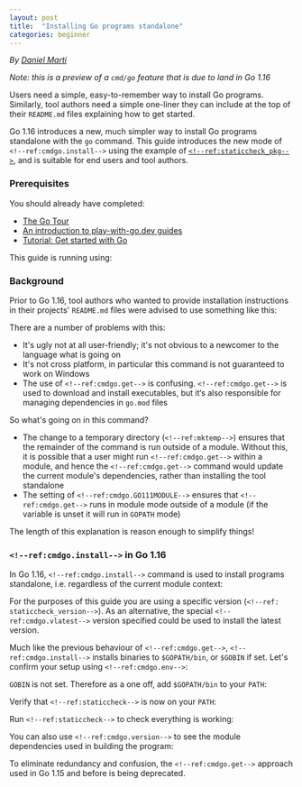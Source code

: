 ```yaml
---
layout: post
title:  "Installing Go programs standalone"
categories: beginner
---
```


_By [Daniel Martí](https://twitter.com/mvdan_)_

_Note: this is a preview of a `cmd/go` feature that is due to land in Go 1.16_

Users need a simple, easy-to-remember way to install Go programs. Similarly, tool authors need a simple one-liner they
can include at the top of their `README.md` files explaining how to get started.

Go 1.16 introduces a new, much simpler way to install Go programs standalone with the `go` command. This guide
introduces the new mode of `<!--ref:cmdgo.install-->` using the example of
[`<!--ref:staticcheck_pkg-->`](https://staticcheck.io/), and is suitable for end users and tool authors.

### Prerequisites

You should already have completed:

* [The Go Tour](https://tour.golang.org/)
* [An introduction to play-with-go.dev guides](/intro-to-play-with-go-dev/)
* [Tutorial: Get started with Go](/get-started-with-go/)

This guide is running using:

<!--step: goversion-->

### Background

Prior to Go 1.16, tool authors who wanted to provide installation instructions in their projects' `README.md` files were
advised to use something like this:

<!--step: go115_staticcheck_install-->

There are a number of problems with this:

* It's ugly not at all user-friendly; it's not obvious to a newcomer to the language what is going on
* It's not cross platform, in particular this command is not guaranteed to work on Windows
* The use of `<!--ref:cmdgo.get-->` is confusing. `<!--ref:cmdgo.get-->` is used to download and install executables,
  but it‘s also responsible for managing dependencies in `go.mod` files

So what's going on in this command?

* The change to a temporary directory (`<!--ref:mktemp-->`) ensures that the remainder of the command is run outside of
  a module. Without this, it is possible that a user might run `<!--ref:cmdgo.get-->` within a module, and hence the
`<!--ref:cmdgo.get-->` command would update the current module's dependencies, rather than installing the tool
standalone
* The setting of `<!--ref:cmdgo.GO111MODULE-->` ensures that `<!--ref:cmdgo.get-->` runs in module mode outside of a
  module (if the variable is unset it will run in `GOPATH` mode)

The length of this explanation is reason enough to simplify things!

### `<!--ref:cmdgo.install-->` in Go 1.16

In Go 1.16, `<!--ref:cmdgo.install-->` command is used to install programs standalone, i.e. regardless of the current
module context:

<!--step: go116_staticcheck_install-->

For the purposes of this guide you are using a specific version (`<!--ref: staticcheck_version-->`). As an alternative,
the special `<!--ref:cmdgo.vlatest-->` version specified could be used to install the latest version.

Much like the previous behaviour of `<!--ref:cmdgo.get-->`, `<!--ref:cmdgo.install-->` installs binaries to
`$GOPATH/bin`, or `$GOBIN` if set. Let's confirm your setup using `<!--ref:cmdgo.env-->`:

<!--step: go_env_gopath-->

`GOBIN` is not set. Therefore as a one off, add `$GOPATH/bin` to your `PATH`:

<!--step: path_add_gopath_bin-->

Verify that `<!--ref:staticcheck-->` is now on your `PATH`:

<!--step: which_staticcheck-->

Run `<!--ref:staticcheck-->` to check everything is working:

<!--step: run_staticcheck-->

You can also use `<!--ref:cmdgo.version-->` to see the module dependencies used in building the program:

<!--step: goversion_staticcheck-->

To eliminate redundancy and confusion, the `<!--ref:cmdgo.get-->` approach used in Go 1.15 and before is being
deprecated.


